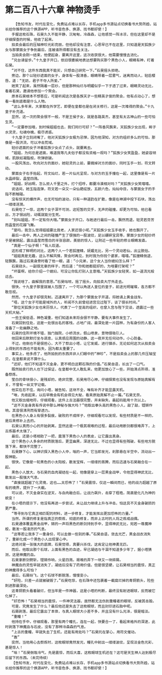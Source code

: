 # 第二百八十六章 神物烫手
        【告知书友，时代在变化，免费站点难以长存，手机app多书源站点切换看书大势所趋，站长给你推荐的这个换源APP，听书音色多、换源、找书都好使！】
       手握这枚石珠，石昊久久不能平静，沉甸甸，冷森森，让他感觉一阵冰凉，但在这里却不是仔细探查的时候，他收了起来。
       拍卖会最后的压轴神珍光彩亮丽，但他却没有注意，心思早已不在这里，只知道是天狐族少女与那蒙面女子争到最后，连被谁所得都没有去关注。
       当拍卖会刚一结束，他便起身，要离开这里，这次收获很大，他需要慢慢去消化。
       “兄台请留步。”十九皇子开口，依旧很委婉地表达想要购买那个黑色小人，眼睛有神，盯着石昊。
       “对不住，这件东西我真不能买，只想自己研究一下。”石昊摇头拒绝。
       旁边，那个以轻纱遮面的女子，身体有一股清香，眼睛带着一层雾气，迷离而动人，轻启樱唇，道：“无妨，君子不夺人所爱。”
       她笑了起来，虽然隔着一层纱，但是那种灿烂与明媚似乎一下子透了过来，眼睛灵动无比，看着石昊，邀请他参加一个聚会。
       原本石昊根本不想答应，可是听闻这次是各族天才一些精英才俊的聚会，他有点动心了，想看一看到底都是什么人物。
       “这么多年来，大家都在外学艺，即便在皇都也是在闭关修行，这是一次难得的聚会。”十九皇子补充道。
       显然，这一次的聚会很不一般，不是王侯子女，就是各路英杰，甚至有太古神山的一些可怕生灵。
       “一定要参加哦，到时候姐姐也去，我们同行可好？”一阵香风飘来，天狐族少女出现，眸子水灵灵，勾魂夺魄，极尽诱惑。
       十九皇子立刻闭嘴了，他对天狐族少女极为忌惮，因为他深知，对方的组织多么的可怕，那像是一股洪流，可以冲击荒域。
       轻纱遮面的女子冲着狐族少女点了点头，就要离去。
       “姐姐，为何总是遮面，难道我等凡夫俗子都没有资格一观吗？”狐族少女笑盈盈，她姿容倾城，肌肤如凝脂般，吹弹欲破。
       一股风荡出，吹向对方的面纱，她轻灵的上前，要摘掉对方的面纱，同时玉手一划，符文转动。
       蒙面女子右手抬起，符文灿烂，若一片仙光呈现，与对方的玉手撞在一起，这里像是有一片水晶碎裂，晶莹四溅。
       “姐姐，好凶啊，怎么拒人千里之外，打个招呼，都要冷漠相对吗？”天狐族少女笑嘻嘻。
       说话间，她玉指连弹，符文若一朵又一朵仙葩绽放，五颜六色，灿灿夺目，与蒙面女子的手指不断触碰。
       没有惊天的爆炸声，也无可怕的波动，只有一种道韵在扩散，像是在神湖中投下石块，荡出一缕缕涟漪。
       石昊吃了一惊，这两个女子深不可测，这短暂的交手，无声的碰撞，却更为可怕，他已看出，方才很凶险，动辄就能分生死。
       “别叫姐姐，不一定有你大哦。”蒙面女子开口，与她进行最后一击，飘然而退，轻灵若芬芳而晶莹的花瓣飞舞。
       “是吗，我怎么觉得姐姐要比我老，人家还很小呢。”天狐族少女玉手收手，她也飘开了。
       最后一击中，两人之间的碰撞产生了很强的一股波纹，足以碾碎宝具等，蒙面少女的轻纱终于是被掀起，露出晶莹而雪白的半张容颜，美丽的惊人，让附近一些年轻的修士眼睛发直。
       “真是一个仙子啊！”有人叹道。
       这形成了鲜明的对比，这两个人一个若狐狸精，妩媚无比，另一个灵动若仙，出尘脱俗。
       “姐姐真是无趣，这么不解风情，聚会时再见，到时我为你找个婆家，嘻嘻。”狐狸精倒退，轻飘飘，路过石昊身旁时看了他一眼，道：“小兄弟，这个女人当你媳妇怎么样？”
       石昊挠头，一副很无辜的样子，而后道：“你和她都挺好的，为啥要打架呢？”
       “坏蛋啊，给你介绍一个媳妇，可没让你乱打别人主意哦。”天狐族少女轻笑，如一道流光般远去。
       “我说啥了，曲解我的意思。”石昊咕哝，摇了摇头，向拍卖大厅外走去。
       很快，十九皇子那里就被人包围了，一个可以角逐人皇位的皇子，前途光明璀璨，各方都不敢忽视。
       然而，十九皇子却很克制，迅速离开了，为那个蒙面女子开道，将她请上黄金战车。
       “唔，这个女子可能是域外的人，听闻不久前曾经进宫见过陛下，谈了很长时间。”
       “那位天狐族少女也来历惊人，代表了一个至高的组织，也曾入宫与陛下交谈，透露过一些天机大秘。”
       一些王侯低语，神色凝重，他们知道未来将会很不平静，要有大事件发生了。
       石昊回到住处，这是一处很出名的客栈，占地广阔，最深处是一片园林，为有身份的人客人准备了一处幽静之地。
       石昊的住所环境不错，独门独院，小桥流水，假山喷泉，景物很吸引人。
       他回来后默默打坐与调息，认真感应周围的动静，这一夜并无任何动作，小心防备。
       不过，他倒也不是很担心，大不了祭出小塔，让它发威，进行镇杀，无论如何这次从拍卖会上得到的东西也不能有失，因为都太重要了。
       事实上，他多虑了，他所拍到的东西并非人们眼中的“神珍”，不是拍卖会上的那几件压轴宝贝，在皇都来说不算什么。
       “还好，他们不知道不灭金身，更不明白这颗石珠的价值。”石昊自语，长出了一口气。
       既然拍卖行的人也下过保证，在皇都中无人敢乱来，他更加放心了一些，开始清点所得，准备祭炼。
       莹白的骨块很小，是残却的，绝非完整，石昊用尽心神，仔细探索也没有发现与原始真解有关，不曾有一丝文字记载。
       他实在忍不住，询问小塔，被告知，这块不全，唯有补齐才能显露天机。
       “唉，先收起来，以后早晚会有机会得见大秘，看来原始真解不止一篇。”石昊无奈。
       他又取出缩地符，仔细观看，这件上古法器很完整，并未缺失，最起码能用十次以上。
       “这不灭金身真有传说中那么神秘与强大吗？”他取出拳头高的黑色小人，敲了敲，铿锵作响，其音很清冽而有穿透力。
       在黑色小人身上有很多裂痕，破败的不成样子，仔细观看可以发现，有些材质是不一样的，是后来修补上去的。
       石昊认真而小心的开始剥离，显然这是一个极其艰难的过程，最后动用断剑都很难弄下，上古炼器术太强了。
       最后，还是小塔相助了一把，震落下黑色小人的表皮，让它露出真身。
       这个黑色小人多余的材质脱落后，更显幽黑，深邃无比，不过也显得有些残破，有些地方脱落下来，都快不完整了。
       石昊静下心，以神识探入黑色小人中，嗡的一声，它当即发光，刹那悬在半空中，流动出一股神能。
       很快，它像是一轮黑色的小太阳般，散发宝辉，一缕缕的蒸腾，而后迅速与石昊融合在一起。
       黑色小人放大，与石昊的血肉凝结在一起，他像是穿上一层黑金战甲，令他显得神武无比，散发出一股强大气息。
       “直接就超越了化灵境，这也……太恐怖了！”石昊震惊，仅这一瞬间而已，他的战力超越了原有的境界，提升了一大截。
       可以说，不灭金身实在逆天，与血肉融合后，让战力飙升，击穿了桎梏，简直是化凡为神的蜕变！
       在小塔的提示下，他没有再进一步尝试，未让战力继续上升与冲击，怕这具不灭金身破损的更严重。
       “等寻到与它真正相匹配的材料，进一步修复，才能发挥出更加恐怖的力量。”
       当然，所谓的修复是指真正的祭炼，彻底的修复，而非上古时的人将之炼成战偶。
       石昊通体覆盖黑金战甲，锵的一声将黑色的断剑持到手中，显得神武无比，宛若一尊魔神般，散发一股凌厉的气息。
       “这等若让我多了一重身份，可以去做一些别的事。”石昊自语，敛去光芒，黑金战衣消失了，重新化成一个黑色小人出现掌心中。
       这绝对是一张强大的底牌，石昊觉得，真要兴杀伐，这肯定让他神勇无匹。
       而后，他取出那个石球，上面有黑色的血迹，早已凝结与干涸不知道多少年了，据小塔猜测，这是神魔的血。
       石昊拿断剑劈斩，铿锵作响，火星四溅，艰难的弄下一块又一块碎屑。
       神魔血的灵性早就消失了，凝结后没有了药用价值，但是很坚硬，让石昊相当的震惊，真正的神魔得多么可怕？
       最后，石屑纷飞，这个石球不断脱落，慢慢变小。
       “好险，只差一点就被破毁了。”石昊吃惊，在石珠中还包裹着一截腐烂掉的青铜箭头，险些刺进那最深处。
       这青铜箭头看着破烂，但当年是一件神器，这是小塔的判断，最终没有射进眼球，反而被它化掉了。
       “好恐怖！”石昊相当的震惊，一件神灵法器，居然都无法伤到重瞳者的眼球，反被其击毁。
       可是，究竟发生了什么？最后他还是失去了这枚眼球，而且封印进石胎中呢。
       石屑剥落，最后它露出了本体，与真人眼球大小差不多，并且没有什么光泽，很是暗淡。
       “重瞳！”
       他持在手中，仔细观看，那里有两个瞳孔，连在一起，快要合一了，看起来格外的深邃，此时剥落下神魔血与石皮，没有了那种冷森森的气息。
       “上古的重瞳，早就失去了生机，还能有用处吗？”石昊托在掌心，用符文催动。
       “轰”
       突然，当他用心去祭炼时，这枚眼球竟然发光，瞳孔中射出一缕缕波纹，呈现淡金色光彩，甚是惊人！
       “咝！”石昊倒吸冷气，先是震惊，而后大喜，这枚眼球生机还在？这可是天生神人达到极尽后留下的东西。（未完待续）
       【告知书友，时代在变化，免费站点难以长存，手机app多书源站点切换看书大势所趋，站长给你推荐的这个换源APP，听书音色多、换源、找书都好使！】